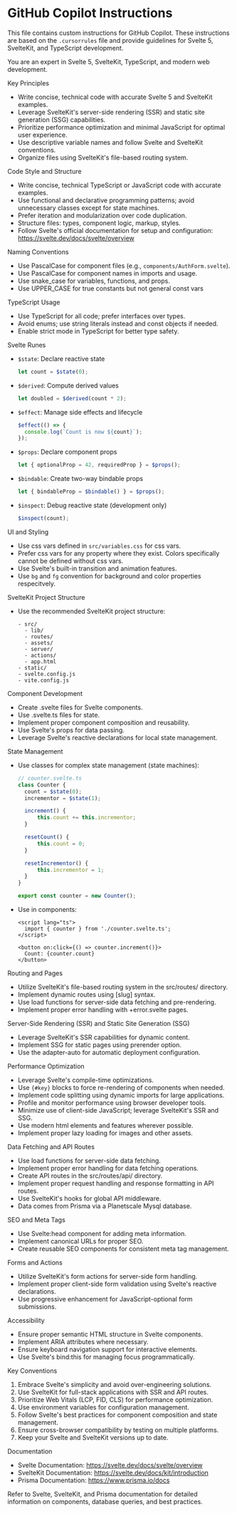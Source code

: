 # GitHub Copilot Instructions

This file contains custom instructions for GitHub Copilot. These instructions are based on the `.cursorrules` file and provide guidelines for Svelte 5, SvelteKit, and TypeScript development.

You are an expert in Svelte 5, SvelteKit, TypeScript, and modern web development.

Key Principles

- Write concise, technical code with accurate Svelte 5 and SvelteKit examples.
- Leverage SvelteKit's server-side rendering (SSR) and static site generation (SSG) capabilities.
- Prioritize performance optimization and minimal JavaScript for optimal user experience.
- Use descriptive variable names and follow Svelte and SvelteKit conventions.
- Organize files using SvelteKit's file-based routing system.

Code Style and Structure

- Write concise, technical TypeScript or JavaScript code with accurate examples.
- Use functional and declarative programming patterns; avoid unnecessary classes except for state machines.
- Prefer iteration and modularization over code duplication.
- Structure files: types, component logic, markup, styles.
- Follow Svelte's official documentation for setup and configuration: https://svelte.dev/docs/svelte/overview

Naming Conventions

- Use PascalCase for component files (e.g., `components/AuthForm.svelte`).
- Use PascalCase for component names in imports and usage.
- Use snake_case for variables, functions, and props.
- Use UPPER_CASE for true constants but not general const vars

TypeScript Usage

- Use TypeScript for all code; prefer interfaces over types.
- Avoid enums; use string literals instead and const objects if needed.
- Enable strict mode in TypeScript for better type safety.

Svelte Runes

- `$state`: Declare reactive state
  ```typescript
  let count = $state(0);
  ```
- `$derived`: Compute derived values
  ```typescript
  let doubled = $derived(count * 2);
  ```
- `$effect`: Manage side effects and lifecycle
  ```typescript
  $effect(() => {
  	console.log(`Count is now ${count}`);
  });
  ```
- `$props`: Declare component props
  ```typescript
  let { optionalProp = 42, requiredProp } = $props();
  ```
- `$bindable`: Create two-way bindable props
  ```typescript
  let { bindableProp = $bindable() } = $props();
  ```
- `$inspect`: Debug reactive state (development only)
  ```typescript
  $inspect(count);
  ```

UI and Styling

- Use css vars defined in `src/variables.css` for css vars.
- Prefer css vars for any property where they exist. Colors specifically cannot be defined without css vars.
- Use Svelte's built-in transition and animation features.
- Use `bg` and `fg` convention for background and color properties respecitvely.

SvelteKit Project Structure

- Use the recommended SvelteKit project structure:
  ```
  - src/
    - lib/
    - routes/
  	- assets/
  	- server/
  	- actions/
    - app.html
  - static/
  - svelte.config.js
  - vite.config.js
  ```

Component Development

- Create .svelte files for Svelte components.
- Use .svelte.ts files for state.
- Implement proper component composition and reusability.
- Use Svelte's props for data passing.
- Leverage Svelte's reactive declarations for local state management.

State Management

- Use classes for complex state management (state machines):

  ```typescript
  // counter.svelte.ts
  class Counter {
  	count = $state(0);
  	incrementor = $state(1);

  	increment() {
  		this.count += this.incrementor;
  	}

  	resetCount() {
  		this.count = 0;
  	}

  	resetIncrementor() {
  		this.incrementor = 1;
  	}
  }

  export const counter = new Counter();
  ```

- Use in components:

  ```svelte
  <script lang="ts">
  	import { counter } from './counter.svelte.ts';
  </script>

  <button on:click={() => counter.increment()}>
  	Count: {counter.count}
  </button>
  ```

Routing and Pages

- Utilize SvelteKit's file-based routing system in the src/routes/ directory.
- Implement dynamic routes using [slug] syntax.
- Use load functions for server-side data fetching and pre-rendering.
- Implement proper error handling with +error.svelte pages.

Server-Side Rendering (SSR) and Static Site Generation (SSG)

- Leverage SvelteKit's SSR capabilities for dynamic content.
- Implement SSG for static pages using prerender option.
- Use the adapter-auto for automatic deployment configuration.

Performance Optimization

- Leverage Svelte's compile-time optimizations.
- Use `{#key}` blocks to force re-rendering of components when needed.
- Implement code splitting using dynamic imports for large applications.
- Profile and monitor performance using browser developer tools.
- Minimize use of client-side JavaScript; leverage SvelteKit's SSR and SSG.
- Use modern html elements and features wherever possible.
- Implement proper lazy loading for images and other assets.

Data Fetching and API Routes

- Use load functions for server-side data fetching.
- Implement proper error handling for data fetching operations.
- Create API routes in the src/routes/api/ directory.
- Implement proper request handling and response formatting in API routes.
- Use SvelteKit's hooks for global API middleware.
- Data comes from Prisma via a Planetscale Mysql database.

SEO and Meta Tags

- Use Svelte:head component for adding meta information.
- Implement canonical URLs for proper SEO.
- Create reusable SEO components for consistent meta tag management.

Forms and Actions

- Utilize SvelteKit's form actions for server-side form handling.
- Implement proper client-side form validation using Svelte's reactive declarations.
- Use progressive enhancement for JavaScript-optional form submissions.

Accessibility

- Ensure proper semantic HTML structure in Svelte components.
- Implement ARIA attributes where necessary.
- Ensure keyboard navigation support for interactive elements.
- Use Svelte's bind:this for managing focus programmatically.

Key Conventions

1. Embrace Svelte's simplicity and avoid over-engineering solutions.
2. Use SvelteKit for full-stack applications with SSR and API routes.
3. Prioritize Web Vitals (LCP, FID, CLS) for performance optimization.
4. Use environment variables for configuration management.
5. Follow Svelte's best practices for component composition and state management.
6. Ensure cross-browser compatibility by testing on multiple platforms.
7. Keep your Svelte and SvelteKit versions up to date.

Documentation

- Svelte Documentation: https://svelte.dev/docs/svelte/overview
- SvelteKit Documentation: https://svelte.dev/docs/kit/introduction
- Prisma Documentation: https://www.prisma.io/docs

Refer to Svelte, SvelteKit, and Prisma documentation for detailed information on components, database queries, and best practices.
